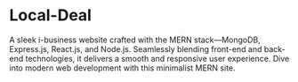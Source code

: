 # Local-Deal

A sleek i-business website crafted with the MERN stack—MongoDB, Express.js, React.js, and Node.js. Seamlessly blending front-end and back-end technologies, it delivers a smooth and responsive user experience. Dive into modern web development with this minimalist MERN site.
